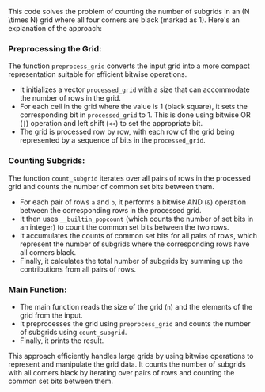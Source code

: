 
This code solves the problem of counting the number of subgrids in an \(N \times N\) grid where all four corners are black (marked as 1). Here's an explanation of the approach:

### Preprocessing the Grid:
The function `preprocess_grid` converts the input grid into a more compact representation suitable for efficient bitwise operations. 

- It initializes a vector `processed_grid` with a size that can accommodate the number of rows in the grid.
- For each cell in the grid where the value is 1 (black square), it sets the corresponding bit in `processed_grid` to 1. This is done using bitwise OR (`|`) operation and left shift (`<<`) to set the appropriate bit.
- The grid is processed row by row, with each row of the grid being represented by a sequence of bits in the `processed_grid`. 

### Counting Subgrids:
The function `count_subgrid` iterates over all pairs of rows in the processed grid and counts the number of common set bits between them. 

- For each pair of rows `a` and `b`, it performs a bitwise AND (`&`) operation between the corresponding rows in the processed grid.
- It then uses `__builtin_popcount` (which counts the number of set bits in an integer) to count the common set bits between the two rows.
- It accumulates the counts of common set bits for all pairs of rows, which represent the number of subgrids where the corresponding rows have all corners black.
- Finally, it calculates the total number of subgrids by summing up the contributions from all pairs of rows.

### Main Function:
- The main function reads the size of the grid (`n`) and the elements of the grid from the input.
- It preprocesses the grid using `preprocess_grid` and counts the number of subgrids using `count_subgrid`.
- Finally, it prints the result.

This approach efficiently handles large grids by using bitwise operations to represent and manipulate the grid data. It counts the number of subgrids with all corners black by iterating over pairs of rows and counting the common set bits between them.
